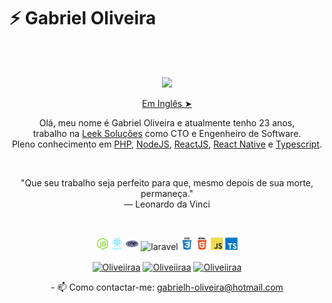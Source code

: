 
# ⚡ Gabriel Oliveira
   <br><br>
    <p align="center"> 
      <samp>
         <a href="https://github.com/DenverCoder1/readme-typing-svg"><img src="https://readme-typing-svg.herokuapp.com?lines=👋+Olá,+Eu+sou+um+Desenvolvedor&center=true&title_color=79c0ff"></a>
      </samp>
  <p align="center"><a href="./README.md">Em Inglês ➤</a></p>
  
</p>

<!-- ABOUT OF ME -->
<p align="center" style="text-align: center;">
Olá, meu nome é Gabriel Oliveira e atualmente tenho 23 anos, <br> trabalho na <a href="https://www.linkedin.com/company/leeksolucoes/">Leek Soluções</a> como CTO e Engenheiro de Software.<br> Pleno conhecimento em <a href="https://www.php.net/">PHP</a>, <a href="https://nodejs.org/en/">NodeJS</a>, <a href="https://pt-br.reactjs.org/">ReactJS</a>, <a href="https://reactnative.dev/">React Native</a> e <a href="https://www.typescriptlang.org/">Typescript</a>.
</p>
<!-- QUOTE -->
<br>
<p align="center">
"Que seu trabalho seja perfeito para que, mesmo depois de sua morte, permaneça."
<br>
― Leonardo da Vinci
</p>
<br>

<!-- SOCIAL MEDIAS -->
<p align="center">
<img src="https://raw.githubusercontent.com/devicons/devicon/master/icons/nodejs/nodejs-original.svg" alt="nodejs" width="20" height="20"/>
<img src="https://raw.githubusercontent.com/devicons/devicon/master/icons/react/react-original-wordmark.svg" alt="react" width="20" height="20"/>
<img src="https://raw.githubusercontent.com/devicons/devicon/master/icons/php/php-original.svg" alt="react" width="20" height="20"/>
<img src="https://www.vectorlogo.zone/logos/laravel/laravel-icon.svg" alt="laravel" width="20" height="20"/>
<img src="https://raw.githubusercontent.com/devicons/devicon/master/icons/css3/css3-original-wordmark.svg" alt="css3"  width="20" height="20"/>
<img src="https://raw.githubusercontent.com/devicons/devicon/master/icons/html5/html5-original-wordmark.svg" alt="html5"  width="20" height="20"/>
<img src="https://raw.githubusercontent.com/devicons/devicon/master/icons/javascript/javascript-original.svg" alt="javascript" width="20" height="20"/>
<img src="https://raw.githubusercontent.com/devicons/devicon/master/icons/typescript/typescript-original.svg" alt="typescript" width="20" height="20"/> 
</p>

<p align="center">
<a href="https://linkedin.com/in/gabriel-h-oliveira" target="blank"><img align="center" src="https://img.shields.io/badge/-LinkedIn-%230077B5?style=for-the-badge&logo=linkedin&logoColor=white" alt="Oliveiiraa" target="_blank" /></a>
<a href="https://instagram.com/_oliveiiraa_" target="blank"><img align="center" src="https://img.shields.io/badge/-Instagram-%23E4405F?style=for-the-badge&logo=instagram&logoColor=white" target="_blank" alt="Oliveiiraa" /></a>
<a href="http://wa.me/5514998921088" target="blank"><img align="center" src="https://img.shields.io/badge/-whatsapp-4af23?style=for-the-badge&logo=whatsapp&logoColor=white" alt="Oliveiiraa" target="_blank" /></a>
</p>

<p align="center">
- 📫 Como contactar-me: <a href="mailto:gabrielh-oliveira@hotmail.com">gabrielh-oliveira@hotmail.com</a>
</p>
